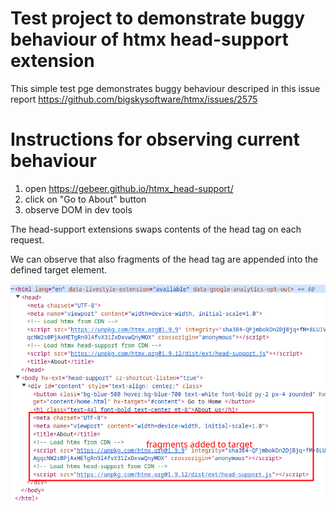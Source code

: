 # Test project to demonstrate buggy behaviour of htmx head-support extension
This simple test pge demonstrates buggy behaviour descriped in this issue report https://github.com/bigskysoftware/htmx/issues/2575

# Instructions for observing current behaviour

1. open https://gebeer.github.io/htmx_head-support/
2. click on "Go to About" button
3. observe DOM in dev tools

The head-support extensions swaps contents of the head tag on each request. 

We can observe that also fragments of the head tag are appended into the defined target element.

![head-support-fragments-in-dom](./assets/head-support-fragments-in-dom.png)


